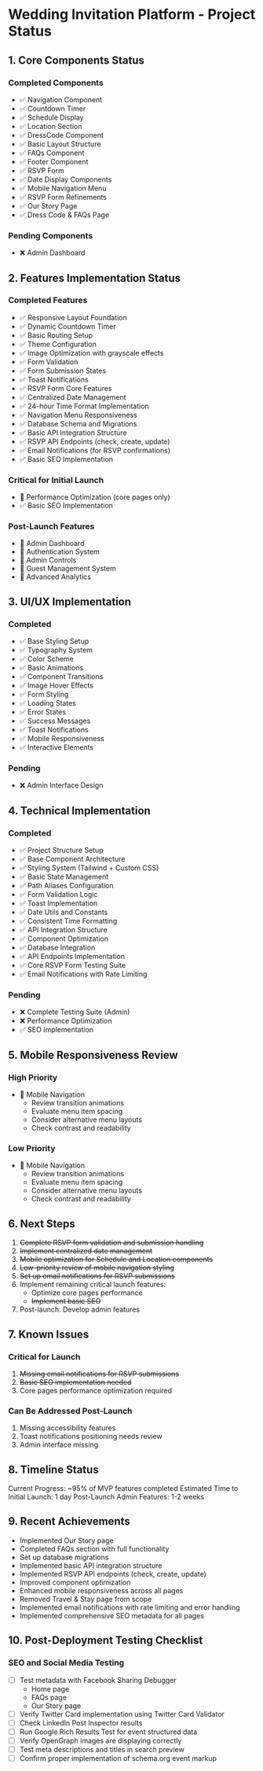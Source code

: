 # Wedding Invitation Platform - Project Status

## 1. Core Components Status

### Completed Components
- ✅ Navigation Component
- ✅ Countdown Timer
- ✅ Schedule Display
- ✅ Location Section
- ✅ DressCode Component
- ✅ Basic Layout Structure
- ✅ FAQs Component
- ✅ Footer Component
- ✅ RSVP Form
- ✅ Date Display Components
- ✅ Mobile Navigation Menu
- ✅ RSVP Form Refinements
- ✅ Our Story Page
- ✅ Dress Code & FAQs Page

### Pending Components
- ❌ Admin Dashboard

## 2. Features Implementation Status

### Completed Features
- ✅ Responsive Layout Foundation
- ✅ Dynamic Countdown Timer
- ✅ Basic Routing Setup
- ✅ Theme Configuration
- ✅ Image Optimization with grayscale effects
- ✅ Form Validation
- ✅ Form Submission States
- ✅ Toast Notifications
- ✅ RSVP Form Core Features
- ✅ Centralized Date Management
- ✅ 24-hour Time Format Implementation
- ✅ Navigation Menu Responsiveness
- ✅ Database Schema and Migrations
- ✅ Basic API Integration Structure
- ✅ RSVP API Endpoints (check, create, update)
- ✅ Email Notifications (for RSVP confirmations)
- ✅ Basic SEO Implementation

### Critical for Initial Launch
- 🔴 Performance Optimization (core pages only)
- ✅ Basic SEO Implementation

### Post-Launch Features
- 📅 Admin Dashboard
- 📅 Authentication System
- 📅 Admin Controls
- 📅 Guest Management System
- 📅 Advanced Analytics

## 3. UI/UX Implementation

### Completed
- ✅ Base Styling Setup
- ✅ Typography System
- ✅ Color Scheme
- ✅ Basic Animations
- ✅ Component Transitions
- ✅ Image Hover Effects
- ✅ Form Styling
- ✅ Loading States
- ✅ Error States
- ✅ Success Messages
- ✅ Toast Notifications
- ✅ Mobile Responsiveness
- ✅ Interactive Elements

### Pending
- ❌ Admin Interface Design

## 4. Technical Implementation

### Completed
- ✅ Project Structure Setup
- ✅ Base Component Architecture
- ✅ Styling System (Tailwind + Custom CSS)
- ✅ Basic State Management
- ✅ Path Aliases Configuration
- ✅ Form Validation Logic
- ✅ Toast Implementation
- ✅ Date Utils and Constants
- ✅ Consistent Time Formatting
- ✅ API Integration Structure
- ✅ Component Optimization
- ✅ Database Integration
- ✅ API Endpoints Implementation
- ✅ Core RSVP Form Testing Suite
- ✅ Email Notifications with Rate Limiting

### Pending
- ❌ Complete Testing Suite (Admin)
- ❌ Performance Optimization
- ✅ SEO Implementation

## 5. Mobile Responsiveness Review

### High Priority
- 📝 Mobile Navigation
  - Review transition animations
  - Evaluate menu item spacing
  - Consider alternative menu layouts
  - Check contrast and readability

### Low Priority
- 📝 Mobile Navigation
  - Review transition animations
  - Evaluate menu item spacing
  - Consider alternative menu layouts
  - Check contrast and readability

## 6. Next Steps

1. ~~Complete RSVP form validation and submission handling~~
2. ~~Implement centralized date management~~
3. ~~Mobile optimization for Schedule and Location components~~
4. ~~Low-priority review of mobile navigation styling~~
5. ~~Set up email notifications for RSVP submissions~~
6. Implement remaining critical launch features:
   - Optimize core pages performance
   - ~~Implement basic SEO~~
7. Post-launch: Develop admin features

## 7. Known Issues

### Critical for Launch
1. ~~Missing email notifications for RSVP submissions~~
2. ~~Basic SEO implementation needed~~
3. Core pages performance optimization required

### Can Be Addressed Post-Launch
1. Missing accessibility features
2. Toast notifications positioning needs review
3. Admin interface missing

## 8. Timeline Status

Current Progress: ~95% of MVP features completed
Estimated Time to Initial Launch: 1 day
Post-Launch Admin Features: 1-2 weeks

## 9. Recent Achievements
- Implemented Our Story page
- Completed FAQs section with full functionality
- Set up database migrations
- Implemented basic API integration structure
- Implemented RSVP API endpoints (check, create, update)
- Improved component optimization
- Enhanced mobile responsiveness across all pages
- Removed Travel & Stay page from scope
- Implemented email notifications with rate limiting and error handling
- Implemented comprehensive SEO metadata for all pages

## 10. Post-Deployment Testing Checklist

### SEO and Social Media Testing
- [ ] Test metadata with Facebook Sharing Debugger
  - Home page
  - FAQs page
  - Our Story page
- [ ] Verify Twitter Card implementation using Twitter Card Validator
- [ ] Check LinkedIn Post Inspector results
- [ ] Run Google Rich Results Test for event structured data
- [ ] Verify OpenGraph images are displaying correctly
- [ ] Test meta descriptions and titles in search preview
- [ ] Confirm proper implementation of schema.org event markup
